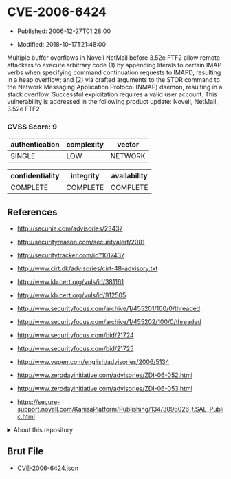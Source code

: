 # CVE-2006-6424

- Published: 2006-12-27T01:28:00

- Modified: 2018-10-17T21:48:00

Multiple buffer overflows in Novell NetMail before 3.52e FTF2 allow remote attackers to execute arbitrary code (1) by appending literals to certain IMAP verbs when specifying command continuation requests to IMAPD, resulting in a heap overflow; and (2) via crafted arguments to the STOR command to the Network Messaging Application Protocol (NMAP) daemon, resulting in a stack overflow. Successful exploitation requires a valid user account.
This vulnerability is addressed in the following product update:
Novell, NetMail, 3.52e FTF2

### CVSS Score: **9**

| authentication | complexity | vector |
| --- | --- | --- |
| SINGLE | LOW | NETWORK |

| confidentiality | integrity | availability |
| --- | --- | --- |
| COMPLETE | COMPLETE | COMPLETE |

## References

* http://secunia.com/advisories/23437

* http://securityreason.com/securityalert/2081

* http://securitytracker.com/id?1017437

* http://www.cirt.dk/advisories/cirt-48-advisory.txt

* http://www.kb.cert.org/vuls/id/381161

* http://www.kb.cert.org/vuls/id/912505

* http://www.securityfocus.com/archive/1/455201/100/0/threaded

* http://www.securityfocus.com/archive/1/455202/100/0/threaded

* http://www.securityfocus.com/bid/21724

* http://www.securityfocus.com/bid/21725

* http://www.vupen.com/english/advisories/2006/5134

* http://www.zerodayinitiative.com/advisories/ZDI-06-052.html

* http://www.zerodayinitiative.com/advisories/ZDI-06-053.html

* https://secure-support.novell.com/KanisaPlatform/Publishing/134/3096026_f.SAL_Public.html

<details>
<summary>About this repository</summary> 

  This repository is part of the project [Live Hack CVE](https://github.com/Live-Hack-CVE). Main website can be found [www.live-hack.org](https://www.live-hack.org) 
  
  Made by [Sn0wAlice](https://github.com/Sn0wAlice) for the people that care about security and need to have a feed of the latest CVEs. Hope you enjoy it, don't forget to star the repo and follow me on [Twitter](https://twitter.com/Sn0wAlice) and [Github](https://github.com/Sn0wAlice). And that is my [personnal website](https://www.alice-snow.me/)

  - [Home Page](https://github.com/Live-Hack-CVE)
  - [Framework](https://github.com/Live-Hack-CVE/cve-framework)
  - [CVE database](https://github.com/Live-Hack-CVE/full_database)
  - [Changelog](https://github.com/Live-Hack-CVE/Changelog)
</details>

## Brut File

* [CVE-2006-6424.json](https://raw.githubusercontent.com/Live-Hack-CVE/full_database/main/cves/2006/CVE-2006-6424.json)

